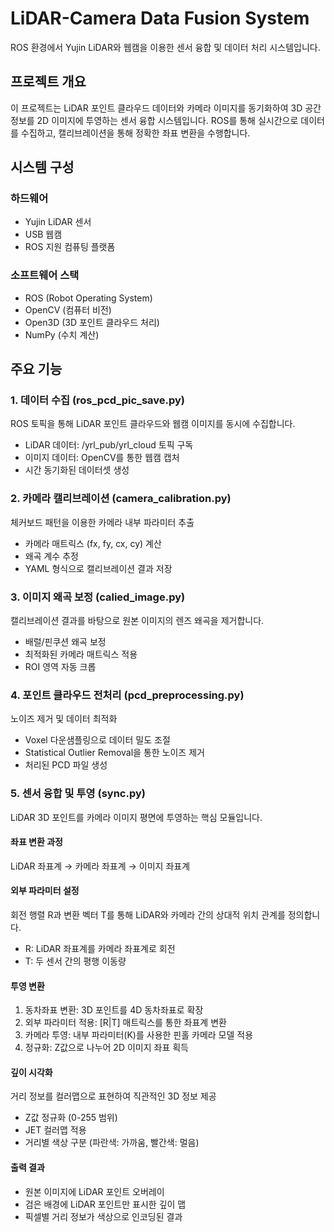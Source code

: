# LiDAR-Camera Data Fusion System

ROS 환경에서 Yujin LiDAR와 웹캠을 이용한 센서 융합 및 데이터 처리 시스템입니다.

## 프로젝트 개요

이 프로젝트는 LiDAR 포인트 클라우드 데이터와 카메라 이미지를 동기화하여 3D 공간 정보를 2D 이미지에 투영하는 센서 융합 시스템입니다. ROS를 통해 실시간으로 데이터를 수집하고, 캘리브레이션을 통해 정확한 좌표 변환을 수행합니다.

## 시스템 구성

### 하드웨어
- Yujin LiDAR 센서
- USB 웹캠
- ROS 지원 컴퓨팅 플랫폼

### 소프트웨어 스택
- ROS (Robot Operating System)
- OpenCV (컴퓨터 비전)
- Open3D (3D 포인트 클라우드 처리)
- NumPy (수치 계산)

## 주요 기능

### 1. 데이터 수집 (ros_pcd_pic_save.py)
ROS 토픽을 통해 LiDAR 포인트 클라우드와 웹캠 이미지를 동시에 수집합니다.
- LiDAR 데이터: /yrl_pub/yrl_cloud 토픽 구독
- 이미지 데이터: OpenCV를 통한 웹캠 캡처
- 시간 동기화된 데이터셋 생성

### 2. 카메라 캘리브레이션 (camera_calibration.py)
체커보드 패턴을 이용한 카메라 내부 파라미터 추출
- 카메라 매트릭스 (fx, fy, cx, cy) 계산
- 왜곡 계수 추정
- YAML 형식으로 캘리브레이션 결과 저장

### 3. 이미지 왜곡 보정 (calied_image.py)
캘리브레이션 결과를 바탕으로 원본 이미지의 렌즈 왜곡을 제거합니다.
- 배럴/핀쿠션 왜곡 보정
- 최적화된 카메라 매트릭스 적용
- ROI 영역 자동 크롭

### 4. 포인트 클라우드 전처리 (pcd_preprocessing.py)
노이즈 제거 및 데이터 최적화
- Voxel 다운샘플링으로 데이터 밀도 조절
- Statistical Outlier Removal을 통한 노이즈 제거
- 처리된 PCD 파일 생성

### 5. 센서 융합 및 투영 (sync.py)
LiDAR 3D 포인트를 카메라 이미지 평면에 투영하는 핵심 모듈입니다.

#### 좌표 변환 과정
LiDAR 좌표계 → 카메라 좌표계 → 이미지 좌표계


#### 외부 파라미터 설정
회전 행렬 R과 변환 벡터 T를 통해 LiDAR와 카메라 간의 상대적 위치 관계를 정의합니다.
- R: LiDAR 좌표계를 카메라 좌표계로 회전
- T: 두 센서 간의 평행 이동량

#### 투영 변환
1. 동차좌표 변환: 3D 포인트를 4D 동차좌표로 확장
2. 외부 파라미터 적용: [R|T] 매트릭스를 통한 좌표계 변환
3. 카메라 투영: 내부 파라미터(K)를 사용한 핀홀 카메라 모델 적용
4. 정규화: Z값으로 나누어 2D 이미지 좌표 획득

#### 깊이 시각화
거리 정보를 컬러맵으로 표현하여 직관적인 3D 정보 제공
- Z값 정규화 (0-255 범위)
- JET 컬러맵 적용
- 거리별 색상 구분 (파란색: 가까움, 빨간색: 멀음)

#### 출력 결과
- 원본 이미지에 LiDAR 포인트 오버레이
- 검은 배경에 LiDAR 포인트만 표시한 깊이 맵
- 픽셀별 거리 정보가 색상으로 인코딩된 결과


